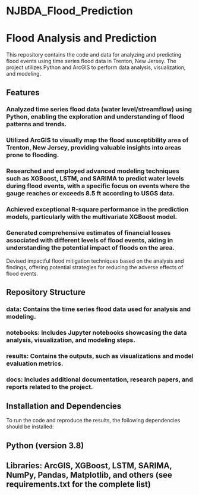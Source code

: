 # NJBDA_Flood_Prediction
# Flood Analysis and Prediction
This repository contains the code and data for analyzing and predicting flood events using time series flood data in Trenton, New Jersey. The project utilizes Python and ArcGIS to perform data analysis, visualization, and modeling.

## Features
### Analyzed time series flood data (water level/streamflow) using Python, enabling the exploration and understanding of flood patterns and trends.
### Utilized ArcGIS to visually map the flood susceptibility area of Trenton, New Jersey, providing valuable insights into areas prone to flooding.
### Researched and employed advanced modeling techniques such as XGBoost, LSTM, and SARIMA to predict water levels during flood events, with a specific focus on events where the gauge reaches or exceeds 8.5 ft according to USGS data.

### Achieved exceptional R-square performance in the prediction models, particularly with the multivariate XGBoost model.
### Generated comprehensive estimates of financial losses associated with different levels of flood events, aiding in understanding the potential impact of floods on the area.
Devised impactful flood mitigation techniques based on the analysis and findings, offering potential strategies for reducing the adverse effects of flood events.
## Repository Structure
### data: Contains the time series flood data used for analysis and modeling.
### notebooks: Includes Jupyter notebooks showcasing the data analysis, visualization, and modeling steps.
### results: Contains the outputs, such as visualizations and model evaluation metrics.
### docs: Includes additional documentation, research papers, and reports related to the project.
## Installation and Dependencies
To run the code and reproduce the results, the following dependencies should be installed:

## Python (version 3.8)
## Libraries: ArcGIS, XGBoost, LSTM, SARIMA, NumPy, Pandas, Matplotlib, and others (see requirements.txt for the complete list)
